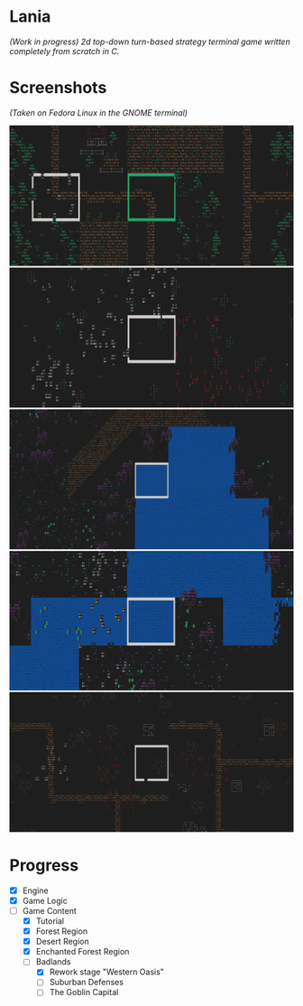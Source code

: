 # Lania
*(Work in progress) 2d top-down turn-based strategy terminal game written completely from scratch in C.*

# Screenshots

*(Taken on Fedora Linux in the GNOME terminal)*

![Battle of Abil](./screenshots/battle_of_abil.png)
![Endless Desert](./screenshots/endless_desert.png)
![Enchanted Lake](./screenshots/enchanted_lake.png)
![Narrow River Fords](./screenshots/narrow_river_fords.png)
![Western Oasis](./screenshots/western_oasis.png)

# Progress

- [x] Engine
- [x] Game Logic
- [ ] Game Content
    - [x] Tutorial
    - [x] Forest Region
    - [x] Desert Region
    - [x] Enchanted Forest Region
    - [ ] Badlands
        - [x] Rework stage "Western Oasis"
        - [ ] Suburban Defenses
        - [ ] The Goblin Capital
